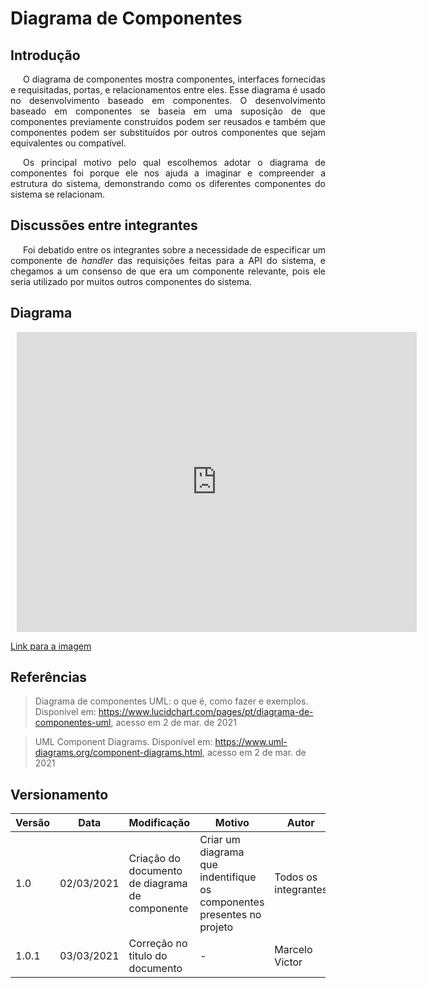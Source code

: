 # Diagrama de Componentes

## Introdução

<p style="text-indent: 20px; text-align: justify">
O diagrama de componentes mostra componentes, interfaces fornecidas e requisitadas, portas, e relacionamentos entre eles. Esse diagrama é usado no desenvolvimento baseado em componentes. O desenvolvimento baseado em componentes se baseia em uma suposição de que componentes previamente construídos podem ser reusados e também que componentes podem ser substituídos por outros componentes que sejam equivalentes ou compatível.
</p>

<p style="text-indent: 20px; text-align: justify">
Os principal motivo pelo qual escolhemos adotar o diagrama de componentes foi porque ele nos ajuda a imaginar e compreender a estrutura do sistema, demonstrando como os diferentes componentes do sistema se relacionam.
</p>

## Discussões entre integrantes

<p style="text-indent: 20px; text-align: justify">
Foi debatido entre os integrantes sobre a necessidade de especificar um componente de <em>handler</em> das requisições feitas para a API do sistema, e chegamos a um consenso de que era um componente relevante, pois ele seria utilizado por muitos outros componentes do sistema.
</p>

## Diagrama

<div style="width: 640px; height: 480px; margin: 10px; position: relative;"><iframe allowfullscreen frameborder="0" style="width:640px; height:480px" src="https://lucid.app/documents/embeddedchart/ab2a10fd-2c15-43d4-8e2c-75f2576615d8" id="WtHg8SJUvdvi"></iframe></div>

<a href="https://drive.google.com/file/d/1xU5zW2MU66O0srtWuXSoXb3pZectBMDB/view?usp=sharing" target="_blank" rel="noopener">Link para a imagem</a>

## Referências

> Diagrama de componentes UML: o que é, como fazer e exemplos. Disponível em: https://www.lucidchart.com/pages/pt/diagrama-de-componentes-uml, acesso em 2 de mar. de 2021

> UML Component Diagrams. Disponível em: https://www.uml-diagrams.org/component-diagrams.html, acesso em 2 de mar. de 2021

## Versionamento

| Versão | Data       | Modificação               | Motivo | Autor         |
| ------ | ---------- | ------------------------- | ------ | ------------- |
|  1.0  | 02/03/2021 | Criação do documento de diagrama de componente | Criar um diagrama que indentifique os componentes presentes no projeto | Todos os integrantes |
|  1.0.1  | 03/03/2021 | Correção no titulo do documento | - | Marcelo Victor |
